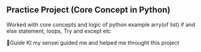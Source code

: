 ## Practice Project (Core Concept in Python) 
Worked with core concepts and logic of python example arry(of list) if and else statement, loops, Try and except etc

👩Guide
KI my sensei guided me and helped me throught this project
